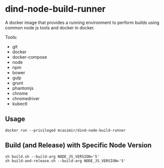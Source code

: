 # dind-node-build-runner

A docker image that provides a running environment to perform builds using common node
js tools and docker in docker.

Tools:

- git
- docker
- docker-compose
- node
- npm
- bower
- gulp
- grunt
- phantomjs
- chrome
- chromedriver
- kubectl

## Usage

```
docker run --privileged mcasimir/dind-node-build-runner
```

## Build (and Release) with Specific Node Version

```
sh build.sh --build-arg NODE_JS_VERSION='5'
sh build-and-release.sh --build-arg NODE_JS_VERSION='5'
```